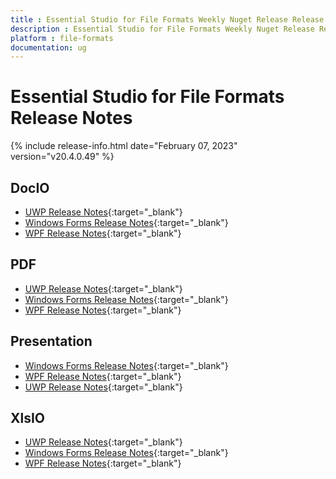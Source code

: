 ```yaml
---
title : Essential Studio for File Formats Weekly Nuget Release Release Notes  
description : Essential Studio for File Formats Weekly Nuget Release Release Notes  
platform : file-formats
documentation: ug
---
```


# Essential Studio for File Formats  Release Notes  

{% include release-info.html date="February 07, 2023" version="v20.4.0.49" %} 

## DocIO


* [UWP Release Notes](/uwp/release-notes/v20.4.0.49#docio){:target="_blank"}
* [Windows Forms Release Notes](/windowsforms/release-notes/v20.4.0.49#docio){:target="_blank"}
* [WPF Release Notes](/wpf/release-notes/v20.4.0.49#docio){:target="_blank"}


## PDF

* [UWP Release Notes](/uwp/release-notes/v20.4.0.49#pdf){:target="_blank"}
* [Windows Forms Release Notes](/windowsforms/release-notes/v20.4.0.49#pdf){:target="_blank"}
* [WPF Release Notes](/wpf/release-notes/v20.4.0.49#pdf){:target="_blank"}


## Presentation

* [Windows Forms Release Notes](/windowsforms/release-notes/v20.4.0.49#presentation){:target="_blank"}
* [WPF Release Notes](/wpf/release-notes/v20.4.0.49#presentation){:target="_blank"}
* [UWP Release Notes](/uwp/release-notes/v20.4.0.49#presentation){:target="_blank"}


## XlsIO

* [UWP Release Notes](/uwp/release-notes/v20.4.0.49#xlsio){:target="_blank"}
* [Windows Forms Release Notes](/windowsforms/release-notes/v20.4.0.49#xlsio){:target="_blank"}
* [WPF Release Notes](/wpf/release-notes/v20.4.0.49#xlsio){:target="_blank"}